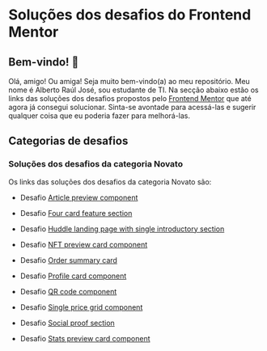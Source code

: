 # Soluções dos desafios do Frontend Mentor

## Bem-vindo! 👋

 Olá, amigo! Ou amiga! Seja muito bem-vindo(a) ao meu repositório. Meu nome é Alberto Raúl José, sou estudante de TI. Na secção abaixo estão os links das soluções dos desafios propostos pelo [Frontend Mentor](https://www.frontendmentor.io/challenges) que até agora já consegui solucionar. Sinta-se avontade para acessá-las e sugerir qualquer coisa que eu poderia fazer para melhorá-las.

## Categorias de desafios

### Soluções dos desafios da categoria Novato

 Os links das soluções dos desafios da categoria Novato são:

- Desafio [Article preview component](https://albertorauljose.github.io/desafios-do-frontendmentor/article-preview-component/index.html)

- Desafio [Four card feature section](https://albertorauljose.github.io/desafios-do-frontendmentor/four-card-feature-section/index.html)

- Desafio [Huddle landing page with single introductory section](https://albertorauljose.github.io/desafios-do-frontendmentor/huddle-landing-page-with-single-introductory-section/index.html)

- Desafio [NFT preview card component](https://albertorauljose.github.io/desafios-do-frontendmentor/nft-preview-card-component/index.html)

- Desafio [Order summary card](https://albertorauljose.github.io/desafios-do-frontendmentor/order-summary-component/index.html)

- Desafio [Profile card component](https://albertorauljose.github.io/desafios-do-frontendmentor/profile-card-component/index.html)

- Desafio [QR code component](https://albertorauljose.github.io/desafios-do-frontendmentor/qr-code-component/index.html)

- Desafio [Single price grid component](https://albertorauljose.github.io/desafios-do-frontendmentor/single-price-grid-component/index.html)

- Desafio [Social proof section](https://albertorauljose.github.io/desafios-do-frontendmentor/social-proof-section/index.html)

- Desafio [Stats preview card component](https://albertorauljose.github.io/desafios-do-frontendmentor/stats-preview-card-component/index.html)

